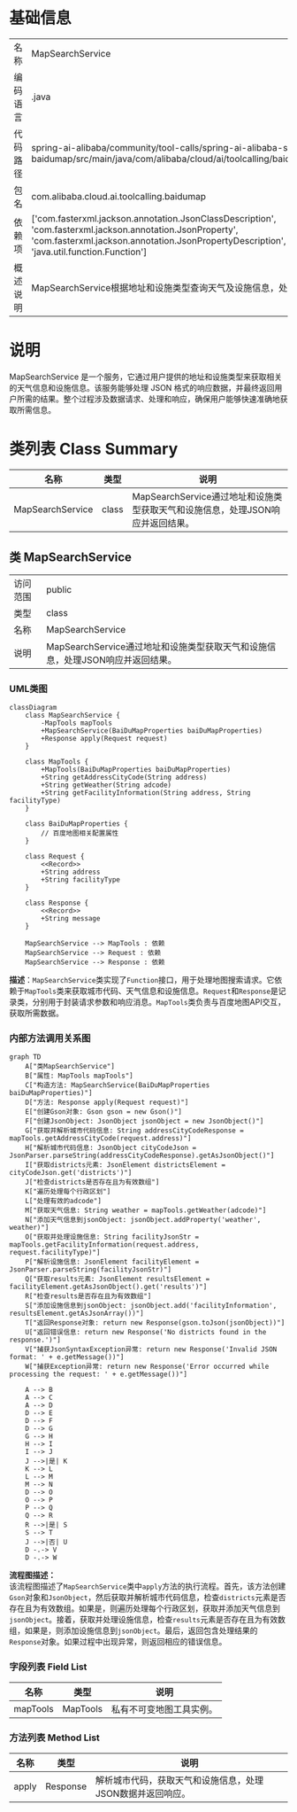 # 基础信息

|      |      |
|------|------|
| 名称 | MapSearchService |
| 编码语言 | .java |
| 代码路径 | spring-ai-alibaba/community/tool-calls/spring-ai-alibaba-starter-tool-calling-baidumap/src/main/java/com/alibaba/cloud/ai/toolcalling/baidumap/MapSearchService.java |
| 包名 | com.alibaba.cloud.ai.toolcalling.baidumap |
| 依赖项 | ['com.fasterxml.jackson.annotation.JsonClassDescription', 'com.fasterxml.jackson.annotation.JsonProperty', 'com.fasterxml.jackson.annotation.JsonPropertyDescription', 'com.google.gson', 'java.util.function.Function'] |
| 概述说明 | MapSearchService根据地址和设施类型查询天气及设施信息，处理JSON响应后返回结果。 |

# 说明

MapSearchService 是一个服务，它通过用户提供的地址和设施类型来获取相关的天气信息和设施信息。该服务能够处理 JSON 格式的响应数据，并最终返回用户所需的结果。整个过程涉及数据请求、处理和响应，确保用户能够快速准确地获取所需信息。

# 类列表 Class Summary

| 名称   | 类型  | 说明 |
|-------|------|-------------|
| MapSearchService | class | MapSearchService通过地址和设施类型获取天气和设施信息，处理JSON响应并返回结果。 |



## 类 MapSearchService

|      |      |
|------|------|
| 访问范围 | public |
| 类型 | class |
| 名称 | MapSearchService |
| 说明 | MapSearchService通过地址和设施类型获取天气和设施信息，处理JSON响应并返回结果。 |


### UML类图

```mermaid
classDiagram
    class MapSearchService {
        -MapTools mapTools
        +MapSearchService(BaiDuMapProperties baiDuMapProperties)
        +Response apply(Request request)
    }

    class MapTools {
        +MapTools(BaiDuMapProperties baiDuMapProperties)
        +String getAddressCityCode(String address)
        +String getWeather(String adcode)
        +String getFacilityInformation(String address, String facilityType)
    }

    class BaiDuMapProperties {
        // 百度地图相关配置属性
    }

    class Request {
        <<Record>>
        +String address
        +String facilityType
    }

    class Response {
        <<Record>>
        +String message
    }

    MapSearchService --> MapTools : 依赖
    MapSearchService --> Request : 依赖
    MapSearchService --> Response : 依赖
```

**描述**：`MapSearchService`类实现了`Function`接口，用于处理地图搜索请求。它依赖于`MapTools`类来获取城市代码、天气信息和设施信息。`Request`和`Response`是记录类，分别用于封装请求参数和响应消息。`MapTools`类负责与百度地图API交互，获取所需数据。


### 内部方法调用关系图

```mermaid
graph TD
    A["类MapSearchService"]
    B["属性: MapTools mapTools"]
    C["构造方法: MapSearchService(BaiDuMapProperties baiDuMapProperties)"]
    D["方法: Response apply(Request request)"]
    E["创建Gson对象: Gson gson = new Gson()"]
    F["创建JsonObject: JsonObject jsonObject = new JsonObject()"]
    G["获取并解析城市代码信息: String addressCityCodeResponse = mapTools.getAddressCityCode(request.address)"]
    H["解析城市代码信息: JsonObject cityCodeJson = JsonParser.parseString(addressCityCodeResponse).getAsJsonObject()"]
    I["获取districts元素: JsonElement districtsElement = cityCodeJson.get('districts')"]
    J["检查districts是否存在且为有效数组"]
    K["遍历处理每个行政区划"]
    L["处理有效的adcode"]
    M["获取天气信息: String weather = mapTools.getWeather(adcode)"]
    N["添加天气信息到jsonObject: jsonObject.addProperty('weather', weather)"]
    O["获取并处理设施信息: String facilityJsonStr = mapTools.getFacilityInformation(request.address, request.facilityType)"]
    P["解析设施信息: JsonElement facilityElement = JsonParser.parseString(facilityJsonStr)"]
    Q["获取results元素: JsonElement resultsElement = facilityElement.getAsJsonObject().get('results')"]
    R["检查results是否存在且为有效数组"]
    S["添加设施信息到jsonObject: jsonObject.add('facilityInformation', resultsElement.getAsJsonArray())"]
    T["返回Response对象: return new Response(gson.toJson(jsonObject))"]
    U["返回错误信息: return new Response('No districts found in the response.')"]
    V["捕获JsonSyntaxException异常: return new Response('Invalid JSON format: ' + e.getMessage())"]
    W["捕获Exception异常: return new Response('Error occurred while processing the request: ' + e.getMessage())"]

    A --> B
    A --> C
    A --> D
    D --> E
    D --> F
    D --> G
    G --> H
    H --> I
    I --> J
    J -->|是| K
    K --> L
    L --> M
    M --> N
    D --> O
    O --> P
    P --> Q
    Q --> R
    R -->|是| S
    S --> T
    J -->|否| U
    D -.-> V
    D -.-> W
```

**流程图描述：**  
该流程图描述了`MapSearchService`类中`apply`方法的执行流程。首先，该方法创建`Gson`对象和`JsonObject`，然后获取并解析城市代码信息，检查`districts`元素是否存在且为有效数组。如果是，则遍历处理每个行政区划，获取并添加天气信息到`jsonObject`。接着，获取并处理设施信息，检查`results`元素是否存在且为有效数组，如果是，则添加设施信息到`jsonObject`。最后，返回包含处理结果的`Response`对象。如果过程中出现异常，则返回相应的错误信息。

### 字段列表 Field List

| 名称  | 类型  | 说明 |
|-------|-------|------|
| mapTools | MapTools | 私有不可变地图工具实例。 |

### 方法列表 Method List

| 名称  | 类型  | 说明 |
|-------|-------|------|
| apply | Response | 解析城市代码，获取天气和设施信息，处理JSON数据并返回响应。 |




